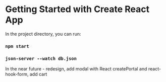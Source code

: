 # Getting Started with Create React App

In the project directory, you can run:

### `npm start`

### `json-server --watch db.json` 


In the near future - redesign, add modal with React createPortal and react-hook-form, add cart 
